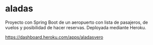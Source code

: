 # aladas
Proyecto con Spring Boot de un aeropuerto con lista de pasajeros, de vuelos y posibilidad de hacer reservas.
Deployada mediante Heroku.

https://dashboard.heroku.com/apps/aladasvero
